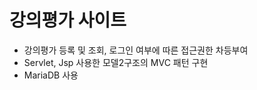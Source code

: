 # 강의평가 사이트
- 강의평가 등록 및 조회, 로그인 여부에 따른 접근권한 차등부여  
- Servlet, Jsp 사용한 모델2구조의 MVC 패턴 구현  
- MariaDB 사용
